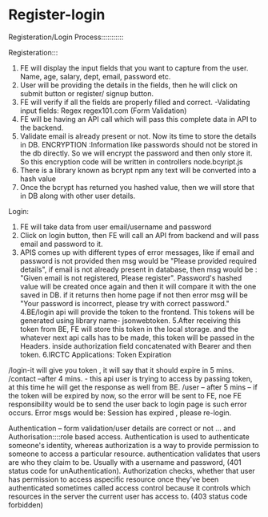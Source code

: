 # Register-login

Registeration/Login Process:::::::::::

Registeration:::

1. FE will display the input fields that you want to capture from the user. Name, age, salary, dept, email, password etc.
2. User will be providing the details in the fields, then he will click on submit button or register/ signup button.
3. FE will verify if all the fields are properly filled and correct. -Validating input fields: Regex regex101.com (Form Validation) 
4. FE will be having an API call which will pass this complete data in API to the backend.
5. Validate email is already present or not. Now its time to store the details in DB. ENCRYPTION :Information like passwords should not be stored in the db directly. So we will encrypt the password and then only store it. So this encryption code will be written in controllers
node.bcyript.js
6. There is a library known as bcrypt npm any text will be converted into a hash value
7. Once the bcrypt has returned you hashed value, then we will store that in DB along with other user details.

Login:

1. FE will take data from user email/username and password 
2. Click on login button, then FE will call an API from backend and will pass email and password to it.
3. APIS comes up with different types of error messages, like if email and password is not provided then msg would be "Please provided required details", if email is not already present in database, then msg would be : "Given email is not registered, Please register". Password's hashed value will be created once again and then it will compare it with the one saved in DB. if it returns then home page if not then error msg will be "Your password is incorrect, please try with correct password."
4.BE/login api will provide the token to the frontend. This tokens will be generated using library name- jsonwebtoken.
5.After receiving this token from BE, FE will store this token in the local storage. and the whatever next api calls has to be made, this token will be passed in the Headers. inside authorization field concatenated with Bearer and then token. 
6.IRCTC Applications:  Token Expiration 

/login-it will give you token , it will say that it should expire in 5 mins.
/contact –after 4 mins. -  this api user is trying to access by passing token, at this time he will get the response as well from BE.
/user – after 5 mins – if the token will be expired by now, so the error will be sent to FE, noe FE responsibility would be to send the user back to login page is such error occurs. Error msgs would be: Session has expired , please re-login.

Authentication – form validation/user details are correct or not …
and Authorisation::::role based access.
Authentication is used to authenticate someone's identity, whereas authorization is a way to provide permission to someone to access a particular resource.
authentication validates that users are who they claim to be. Usually with a username and password, (401 status code for unAuthentication). Authorization checks, whether that user has permission to access aspecific resource once they've been authenticated sometimes called access control because it controls which resources in the server the current user has access to. (403 status code forbidden)